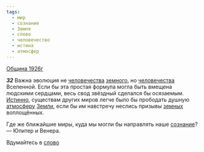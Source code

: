 ```yaml
---
tags:
  - мир
  - сознание
  - Земля
  - слово
  - человечество
  - истина
  - атмосфер
---
```


[Община 1926г](https://127.0.0.1:4002/agni/1926)

___32___
Важна эволюция не [человечества](../../../tags/#человечество) [земного](../../../tags/#Земля), но [человечества](../../../tags/#человечество) Вселенной. Если бы эта простая формула могла быть вмещена людскими сердцами, весь свод звёздный сделался бы осязаемым. [Истинно](../../../tags/#истина), существам других миров легче было бы прободать душную [атмосферу](../../../tags/#атмосфер) [Земли](../../../tags/#Земля), если бы им навстречу неслись призывы [земных](../../../tags/#Земля) воплощённых.   

Где же ближайшие миры, куда мы могли бы направлять наше [сознание](../../../tags/#сознание)? — Юпитер и Венера.   

Вдумайтесь в [слово](../../../tags/#слово) 